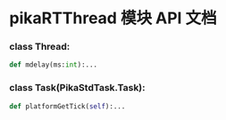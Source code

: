 # pikaRTThread 模块 API 文档

### class Thread:
``` python
def mdelay(ms:int):...
```

### class Task(PikaStdTask.Task):
``` python
def platformGetTick(self):...
```

